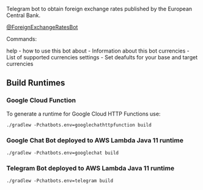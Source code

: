 Telegram bot to obtain foreign exchange rates published by the European Central Bank. 

[@ForeignExchangeRatesBot](https://t.me/ForeignExchangeRatesBot)

Commands: 

help - how to use this bot
about - Information about this bot
currencies - List of supported currencies
settings - Set deafults for your base and target currencies


## Build Runtimes

### Google Cloud Function
 
To generate a runtime for Google Cloud HTTP Functions use: 

`./gradlew -Pchatbots.env=googlechathttpfunction build`

### Google Chat Bot deployed to AWS Lambda Java 11 runtime

`./gradlew -Pchatbots.env=googlechat build`

### Telegram Bot deployed to AWS Lambda Java 11 runtime

`./gradlew -Pchatbots.env=telegram build`
